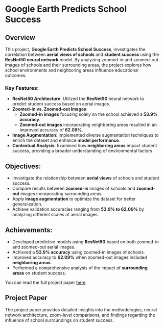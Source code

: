 # Google Earth Predicts School Success

## Overview

This project, **Google Earth Predicts School Success**, investigates the correlation between **aerial views of schools** and **student success** using the **ResNet50 neural network** model. By analyzing zoomed-in and zoomed-out images of schools and their surrounding areas, the project explores how school environments and neighboring areas influence educational outcomes.

### Key Features:
- **ResNet50 Architecture**: Utilized the **ResNet50** neural network to predict student success based on aerial images.
- **Zoomed-in vs. Zoomed-out Images**: 
  - **Zoomed-in images** focusing solely on the school achieved a **53.9% accuracy**.
  - **Zoomed-out images** incorporating neighboring areas resulted in an improved accuracy of **62.09%**.
- **Image Augmentation**: Implemented diverse augmentation techniques to enrich the dataset and enhance **model performance**.
- **Contextual Analysis**: Examined how **neighboring areas** impact student success, providing a broader understanding of environmental factors.

## Objectives:
- Investigate the relationship between **aerial views** of schools and student success.
- Compare results between **zoomed-in** images of schools and **zoomed-out** images incorporating surrounding areas.
- Apply **image augmentation** to optimize the dataset for better generalization.
- Achieve validation accuracies ranging from **53.9% to 62.09%** by analyzing different scales of aerial images.

## Achievements:
- Developed predictive models using **ResNet50** based on both zoomed-in and zoomed-out aerial images.
- Achieved a **53.9% accuracy** using zoomed-in images of schools.
- Improved accuracy to **62.09%** when zoomed-out images included **neighboring areas**.
- Performed a comprehensive analysis of the impact of **surrounding areas** on student success.

You can read the full project paper [here](Project_Paper.pdf).

## Project Paper
The project paper provides detailed insights into the methodologies, neural network architecture, zoom-level comparisons, and findings regarding the influence of school surroundings on student success.
